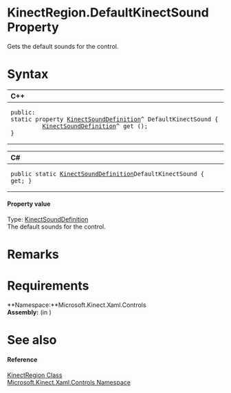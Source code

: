 KinectRegion.DefaultKinectSound Property  
========================================  

Gets the default sounds for the control. <span id="syntaxSection"></span>

Syntax  
======  

<table>
<colgroup>
<col width="100%" />
</colgroup>
<thead>
<tr class="header">
<th align="left">C++</th>
</tr>
</thead>
<tbody>
<tr class="odd">
<td align="left"><pre><code>public:  
static property <a href="../../KinectSoundDefinition.md">KinectSoundDefinition</a>^ DefaultKinectSound {  
         <a href="../../KinectSoundDefinition.md">KinectSoundDefinition</a>^ get ();  
}</code></pre></td>
</tr>
</tbody>
</table>

<table>
<colgroup>
<col width="100%" />
</colgroup>
<thead>
<tr class="header">
<th align="left">C#</th>
</tr>
</thead>
<tbody>
<tr class="odd">
<td align="left"><pre><code>public static <a href="../../KinectSoundDefinition.md">KinectSoundDefinition</a>DefaultKinectSound { get; }</code></pre></td>
</tr>
</tbody>
</table>

<span id="ID4ET"></span>
#### Property value  

Type: [KinectSoundDefinition](../../KinectSoundDefinition.md)  
The default sounds for the control.  

<span id="remarks"></span>

Remarks  
=======  

<span id="requirements"></span>

Requirements  
============  

**Namespace:**Microsoft.Kinect.Xaml.Controls  
**Assembly:** (in )  

<span id="ID4EDB"></span>

See also  
========  

<span id="ID4EFB"></span>
#### Reference  

[KinectRegion Class](../../KinectRegion_Class.md)  
 [Microsoft.Kinect.Xaml.Controls Namespace](../../../Kinect.Xaml.Controls.md)  



<!--Please do not edit the data in the comment block below.-->
<!--
TOCTitle : DefaultKinectSound Property
RLTitle : KinectRegion.DefaultKinectSound Property
KeywordK : DefaultKinectSound property
KeywordK : KinectRegion.DefaultKinectSound property
KeywordF : Microsoft.Kinect.Xaml.Controls.KinectRegion.DefaultKinectSound
KeywordF : KinectRegion.DefaultKinectSound
KeywordF : DefaultKinectSound
KeywordF : Microsoft.Kinect.Xaml.Controls.KinectRegion.DefaultKinectSound
KeywordA : P:Microsoft.Kinect.Xaml.Controls.KinectRegion.DefaultKinectSound
AssetID : P:Microsoft.Kinect.Xaml.Controls.KinectRegion.DefaultKinectSound
Locale : en-us
CommunityContent : 1
APIType : Managed
APILocation : 
APIName : Microsoft.Kinect.Xaml.Controls.KinectRegion.DefaultKinectSound
TargetOS : Windows
TopicType : kbSyntax
DevLang : VB
DevLang : CSharp
DevLang : JavaScript
DevLang : C++
DocSet : K4Wv2
ProjType : K4Wv2Proj
Technology : Kinect for Windows
Product : Kinect for Windows SDK v2
productversion : 20
-->
